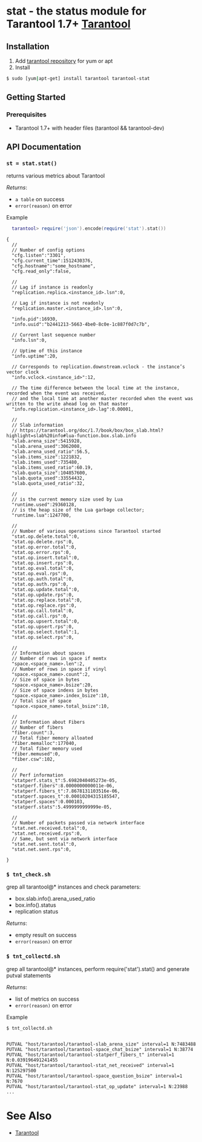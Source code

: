 # stat - the status module for Tarantool 1.7+ [Tarantool][]

## Installation
1. Add [tarantool repository](http://tarantool.org/download.html) for
   yum or apt
2. Install
```bash
$ sudo [yum|apt-get] install tarantool tarantool-stat
```

## Getting Started

### Prerequisites

 * Tarantool 1.7+ with header files (tarantool && tarantool-dev)

## API Documentation

### `st = stat.stat()`

returns various metrics about Tarantool

*Returns*:

 - `a table` on success
 - `error(reason)` on error

Example

``` lua
  tarantool> require('json').encode(require('stat').stat())
```

```
{
  //
  // Number of config options
  "cfg.listen":"3301",
  "cfg.current_time":1512430376,
  "cfg.hostname":"some_hostname",
  "cfg.read_only":false,
  
  //
  // Lag if instance is readonly 
  "replication.replica.<instance_id>.lsn":0,
  
  // Lag if instance is not readonly 
  "replication.master.<instance_id>.lsn":0,
  
  "info.pid":16930,
  "info.uuid":"b2441213-5663-4be0-8c0e-1c887f0d7c7b",
  
  // Current last sequence number
  "info.lsn":0,
  
  // Uptime of this instance
  "info.uptime":20,
  
  // Corresponds to replication.downstream.vclock - the instance’s vector clock 
  "info.vclock.<instance_id>":12,
  
  // The time difference between the local time at the instance, recorded when the event was received, 
  // and the local time at another master recorded when the event was written to the write ahead log on that master
  "info.replication.<instance_id>.lag":0.00001,
  
  //
  // Slab information
  // https://tarantool.org/doc/1.7/book/box/box_slab.html?highlight=slab%20info#lua-function.box.slab.info
  "slab.arena_size":5415928,
  "slab.arena_used":3062008,
  "slab.arena_used_ratio":56.5,
  "slab.items_size":1221832,
  "slab.items_used":735480,
  "slab.items_used_ratio":60.19,
  "slab.quota_size":104857600,
  "slab.quota_used":33554432,
  "slab.quota_used_ratio":32,
  
  //
  // is the current memory size used by Lua
  "runtime.used":29360128,
  // is the heap size of the Lua garbage collector;
  "runtime.lua":1247700,
  
  //
  // Number of various operations since Tarantool started
  "stat.op.delete.total":0,
  "stat.op.delete.rps":0,
  "stat.op.error.total":0,
  "stat.op.error.rps":0,
  "stat.op.insert.total":0,
  "stat.op.insert.rps":0,
  "stat.op.eval.total":0,
  "stat.op.eval.rps":0,
  "stat.op.auth.total":0,
  "stat.op.auth.rps":0,
  "stat.op.update.total":0,
  "stat.op.update.rps":0,
  "stat.op.replace.total":0,
  "stat.op.replace.rps":0,
  "stat.op.call.total":0,
  "stat.op.call.rps":0,
  "stat.op.upsert.total":0,
  "stat.op.upsert.rps":0,
  "stat.op.select.total":1,
  "stat.op.select.rps":0,
  
  //
  // Information about spaces
  // Number of rows in space if memtx
  "space.<space_name>.len":2,
  // Number of rows in space if vinyl
  "space.<space_name>.count":2,
  // Size of space in bytes
  "space.<space_name>.bsize":20,
  // Size of space indexs in bytes
  "space.<space_name>.index_bsize":10,
  // Total size of space
  "space.<space_name>.total_bsize":10,
  
  //
  // Information about Fibers
  // Number of fibers
  "fiber.count":3,
  // Total fiber memory alloated
  "fiber.memalloc":177040,
  // Total fiber memory used
  "fiber.memused":0,
  "fiber.csw":102,
  
  //
  // Perf information
  "statperf.stats_t":5.6982040405273e-05,
  "statperf.fibers":8.0000000000011e-06,
  "statperf.fibers_t":7.8678131103516e-06,
  "statperf.spaces_t":0.00010204315185547,
  "statperf.spaces":0.000103,
  "statperf.stats":5.4999999999999e-05,
  
  //
  // Number of packets passed via network interface
  "stat.net.received.total":0,
  "stat.net.received.rps":0,
  // Same, but sent via network interface
  "stat.net.sent.total":0,
  "stat.net.sent.rps":0,

}
```

### `$ tnt_check.sh`
grep all tarantool@* instances and check parameters:
 * box.slab.info().arena_used_ratio
 * box.info().status
 * replication status

*Returns*:

 - empty result on success
 - `error(reason)` on error

### `$ tnt_collectd.sh`
grep all tarantool@* instances, perform require('stat').stat() and generate putval statements

*Returns*:

 - list of metrics on success
 - `error(reason)` on error
 
 Example

``` 
$ tnt_collectd.sh
```

```

PUTVAL "host/tarantool/tarantool-slab_arena_size" interval=1 N:7483488
PUTVAL "host/tarantool/tarantool-space_chat_bsize" interval=1 N:38774
PUTVAL "host/tarantool/tarantool-statperf_fibers_t" interval=1 N:0.039196491241455
PUTVAL "host/tarantool/tarantool-stat_net_received" interval=1 N:125297500
PUTVAL "host/tarantool/tarantool-space_question_bsize" interval=1 N:7670
PUTVAL "host/tarantool/tarantool-stat_op_update" interval=1 N:23988
...
```


# See Also

 * [Tarantool][]

[Tarantool]: http://github.com/tarantool/tarantool